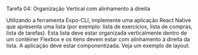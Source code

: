 Tarefa 04: Organização Vertical com alinhamento à direita

Utilizando a ferramenta Expo-CLI, implemente uma aplicação React Native que apresenta uma lista (por exemplo: lista de exercícios, lista de compras, lista de tarefas).
Esta lista deve estar organizada verticalmente dentro de um contêiner Flexbox e os itens devem estar com alinhamento à direita da lista.
A aplicação deve estar componentizada.
Veja um exemplo de layout:
